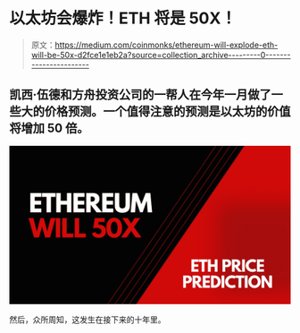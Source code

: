 # 以太坊会爆炸！ETH 将是 50X！

> 原文：<https://medium.com/coinmonks/ethereum-will-explode-eth-will-be-50x-d2fce1e1eb2a?source=collection_archive---------0----------------------->

## 凯西·伍德和方舟投资公司的一帮人在今年一月做了一些大的价格预测。一个值得注意的预测是以太坊的价值将增加 50 倍。

![](img/224c15b405f9fc5a25e49257d752b15c.png)

然后，众所周知，这发生在接下来的十年里。